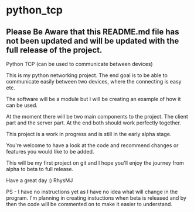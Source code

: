 # python_tcp
## Please Be Aware that this README.md file has not been updated and will be updated with the full release of the project. ##
Python TCP (can be used to communicate between devices)

This is my python networking project. The end goal is to be able to communicate easily between two devices, where the connecting is easy etc.

The software will be a module but I will be creating an example of how it can be used.

At the moment there will be two main components to the project. The client part and the server part. At the end both should work perfectly together.

This project is a work in progress and is still in the early alpha stage.

You're welcome to have a look at the code and recommend changes or features you would like to be added.

This will be my first project on git and I hope you'll enjoy the journey from alpha to beta to full release.

Have a great day :)
RhysMJ

PS - I have no instructions yet as I have no idea what will change in the program. I'm planning in creating instuctions when beta is released and by then the code will be commented on to make it easier to understand.
